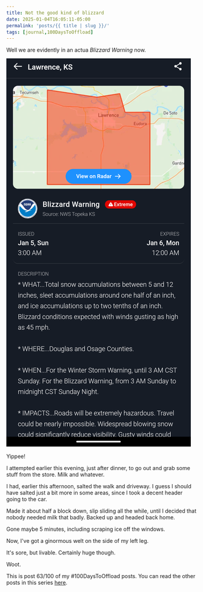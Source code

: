 ```yaml
---
title: Not the good kind of blizzard
date: 2025-01-04T16:05:11-05:00
permalink: 'posts/{{ title | slug }}/'
tags: [journal,100DaysToOffload]
---
```

Well we are evidently in an actua *Blizzard Warning* now.

 ![Attachment-2025-01-05](/img/Attachment-2025-01-05.png)
 
Yippee!

I attempted earlier this evening, just after dinner, to go out and grab some stuff from the store. Milk and whatever. 

I had, earlier this afternoon, salted the walk and driveway. I guess I should have salted just a bit more in some areas, since I took a decent header going to the car. 

Made it about half a block down, slip sliding all the while, until I decided that nobody needed milk that badly. Backed up and headed back home.

Gone maybe 5 minutes, including scraping ice off the windows. 

Now, I've got a ginormous welt on the side of my left leg.

It's sore, but livable. Certainly huge though.

Woot.

This is post 63/100 of my #100DaysToOffload posts. You can read the other posts in this series [here](/tags/100daystooffload).